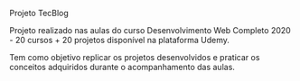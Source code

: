 
Projeto TecBlog

Projeto realizado nas aulas do curso Desenvolvimento Web Completo 2020 - 20 cursos + 20 projetos disponível na plataforma Udemy.

Tem como objetivo replicar os projetos desenvolvidos e praticar os conceitos adquiridos durante o acompanhamento das aulas.
